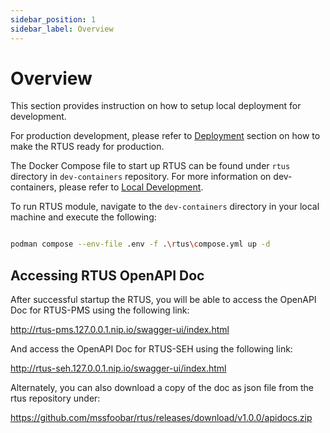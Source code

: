 ```yaml
---
sidebar_position: 1
sidebar_label: Overview
---
```


#	Overview

This section provides instruction on how to setup local deployment for development.

For production development, please refer to [Deployment](../deployment/overview.md) section on how to make the RTUS ready for production.

The Docker Compose file to start up RTUS can be found under `rtus` directory in `dev-containers` repository. For more information on dev-containers, 
please refer to [Local Development](../../get-started/local-development.mdx).

To run RTUS module, navigate to the `dev-containers` directory in your local machine and execute the following:

```bash

podman compose --env-file .env -f .\rtus\compose.yml up -d

```

## Accessing RTUS OpenAPI Doc

After successful startup the RTUS, you will be able to access the OpenAPI Doc for RTUS-PMS using the following link:

http://rtus-pms.127.0.0.1.nip.io/swagger-ui/index.html

And access the OpenAPI Doc for RTUS-SEH using the following link:

http://rtus-seh.127.0.0.1.nip.io/swagger-ui/index.html

Alternately, you can also download a copy of the doc as json file from the rtus repository under:

https://github.com/mssfoobar/rtus/releases/download/v1.0.0/apidocs.zip

